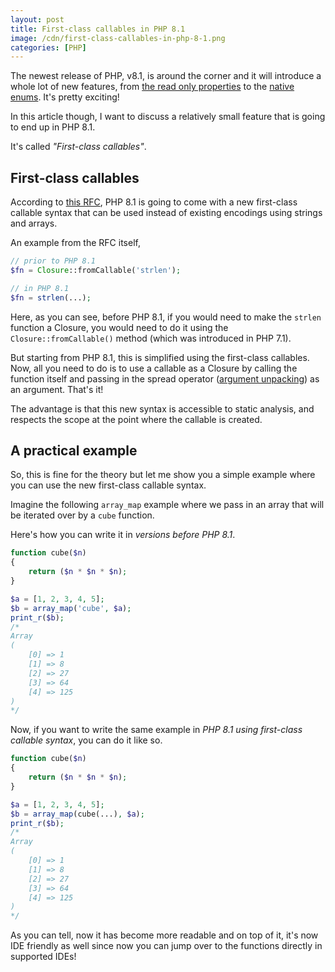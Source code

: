 ```yaml
---
layout: post
title: First-class callables in PHP 8.1
image: /cdn/first-class-callables-in-php-8-1.png
categories: [PHP]
---
```


The newest release of PHP, v8.1, is around the corner and it will introduce a whole lot of new features, from [the read only properties](/readonly-properties-are-coming-in-php-81/) to the [native enums](/native-enumerations-are-coming-in-php-81/). It's pretty exciting!

In this article though, I want to discuss a relatively small feature that is going to end up in PHP 8.1.

It's called *"First-class callables"*.

## First-class callables

According to [this RFC](https://wiki.php.net/rfc/first_class_callable_syntax), PHP 8.1 is going to come with a new first-class callable syntax that can be used instead of existing encodings using strings and arrays.

An example from the RFC itself,

```php
// prior to PHP 8.1
$fn = Closure::fromCallable('strlen'); 

// in PHP 8.1
$fn = strlen(...);
```

Here, as you can see, before PHP 8.1, if you would need to make the `strlen` function a Closure, you would need to do it using the `Closure::fromCallable()` method (which was introduced in PHP 7.1).

But starting from PHP 8.1, this is simplified using the first-class callables. Now, all you need to do is to use a callable as a Closure by calling the function itself and passing in the spread operator ([argument unpacking](/unpacking-inside-arrays-spread-operator-php/)) as an argument. That's it! 

The advantage is that this new syntax is accessible to static analysis, and respects the scope at the point where the callable is created.

## A practical example

So, this is fine for the theory but let me show you a simple example where you can use the new first-class callable syntax.

Imagine the following `array_map` example where we pass in an array that will be iterated over by a `cube` function.

Here's how you can write it in *versions before PHP 8.1*.

```php
function cube($n)
{
    return ($n * $n * $n);
}

$a = [1, 2, 3, 4, 5];
$b = array_map('cube', $a);
print_r($b);
/*
Array
(
    [0] => 1
    [1] => 8
    [2] => 27
    [3] => 64
    [4] => 125
)
*/
```

Now, if you want to write the same example in *PHP 8.1 using first-class callable syntax*, you can do it like so.

```php
function cube($n)
{
    return ($n * $n * $n);
}

$a = [1, 2, 3, 4, 5];
$b = array_map(cube(...), $a);
print_r($b);
/*
Array
(
    [0] => 1
    [1] => 8
    [2] => 27
    [3] => 64
    [4] => 125
)
*/
```

As you can tell, now it has become more readable and on top of it, it's now IDE friendly as well since now you can jump over to the functions directly in supported IDEs!